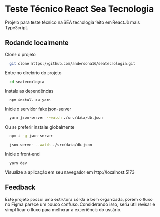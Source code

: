 # Teste Técnico React Sea Tecnologia

Projeto para teste técnico na SEA tecnologia feito em ReactJS mais TypeScript.

## Rodando localmente

Clone o projeto

```bash
  git clone https://github.com/andersona16/seatecnologia.git
```

Entre no diretório do projeto

```bash
  cd seatecnologia
```

Instale as dependências

```bash
  npm install ou yarn
```

Inicie o servidor fake json-server

```bash
  yarn json-server --watch ./src/data/db.json
```

Ou se preferir instalar globalmente

```bash
  npm i -g json-server

  json-server --watch ./src/data/db.json
```

Inicie o front-end

```bash
  yarn dev
```

Visualize a aplicação em seu navegador em http://localhost:5173

## Feedback

Este projeto possui uma estrutura sólida e bem organizada, porém o fluxo no Figma parece um pouco confuso. Considerando isso, seria útil revisar e simplificar o fluxo para melhorar a experiência do usuário.

